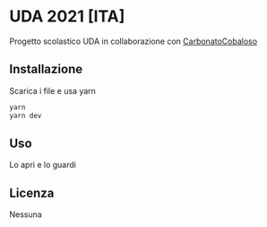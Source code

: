 # UDA 2021 [ITA]
Progetto scolastico UDA in collaborazione con [CarbonatoCobaloso](https://github.com/CarbonatoCobaltoso)
## Installazione

Scarica i file e usa yarn
```bash
yarn
yarn dev
```

## Uso
Lo apri e lo guardi

## Licenza
Nessuna

